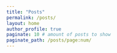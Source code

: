 ```yaml
---
title: "Posts"
permalink: /posts/
layout: home
author_profile: true
paginate: 10 # amount of posts to show
paginate_path: /posts/page:num/
---
```

